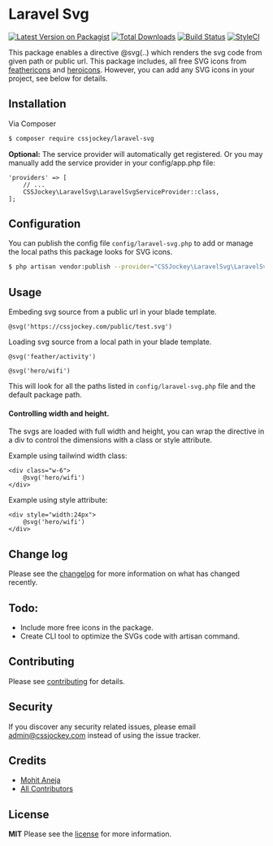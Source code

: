 # Laravel Svg

[![Latest Version on Packagist][ico-version]][link-packagist]
[![Total Downloads][ico-downloads]][link-downloads]
[![Build Status][ico-travis]][link-travis]
[![StyleCI][ico-styleci]][link-styleci]

This package enables a directive @svg(..) which renders the svg code from given path or public url.
This package includes, all free SVG icons from [feathericons](https://feathericons.com/) and [heroicons](https://heroicons.com/). However, you can add any SVG icons in your project, see below for details.

## Installation

Via Composer

``` bash
$ composer require cssjockey/laravel-svg
```
__Optional:__ The service provider will automatically get registered. Or you may manually add the service provider in your config/app.php file:
```
'providers' => [
    // ...
    CSSJockey\LaravelSvg\LaravelSvgServiceProvider::class,
];
```
## Configuration
You can publish the config file `config/laravel-svg.php` to add or manage the local paths this package looks for SVG icons. 
``` bash
$ php artisan vendor:publish --provider="CSSJockey\LaravelSvg\LaravelSvgServiceProvider"
```

## Usage
Embeding svg source from a public url in your blade template.
```
@svg('https://cssjockey.com/public/test.svg')
```

Loading svg source from a local path in your blade template.
```
@svg('feather/activity')
```
```
@svg('hero/wifi')
```
This will look for all the paths listed in `config/laravel-svg.php` file and the default package path.

#### Controlling width and height.
The svgs are loaded with full width and height, you can wrap the directive in a div to control the dimensions with a class or style attribute.

Example using tailwind width class:
```
<div class="w-6">
    @svg('hero/wifi')
</div>
```

Example using style attribute:
```
<div style="width:24px">
    @svg('hero/wifi')
</div>
```

## Change log

Please see the [changelog](changelog.md) for more information on what has changed recently.

## Todo:
- Include more free icons in the package.
- Create CLI tool to optimize the SVGs code with artisan command.

## Contributing

Please see [contributing](contributing.md) for details.

## Security

If you discover any security related issues, please email admin@cssjockey.com instead of using the issue tracker.

## Credits

- [Mohit Aneja](https://github.com/cssjockey)
- [All Contributors](https://github.com/cssjockey/docker-local-dev/graphs/contributors)

## License

__MIT__ Please see the [license](license.md) for more information.

[ico-version]: https://img.shields.io/packagist/v/cssjockey/laravel-svg.svg?style=flat-square
[ico-downloads]: https://img.shields.io/packagist/dt/cssjockey/laravel-svg.svg?style=flat-square
[ico-travis]: https://img.shields.io/travis/cssjockey/laravel-svg/master.svg?style=flat-square
[ico-styleci]: https://styleci.io/repos/12345678/shield

[link-packagist]: https://packagist.org/packages/cssjockey/laravel-svg
[link-downloads]: https://packagist.org/packages/cssjockey/laravel-svg
[link-travis]: https://travis-ci.org/cssjockey/laravel-svg
[link-styleci]: https://styleci.io/repos/12345678
[link-author]: https://github.com/cssjockey
[link-contributors]: ../../contributors
